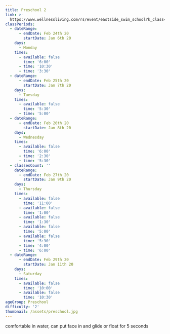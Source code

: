 ```yaml
---
title: Preschool 2
link: >-
  https://www.wellnessliving.com/rs/event/eastside_swim_school?k_class=138826&k_class_tab=10914
classPeriods:
  - dateRange:
      - endDate: Feb 24th 20
        startDate: Jan 6th 20
    days:
      - Monday
    times:
      - available: false
        time: '6:00'
      - time: '10:30'
      - time: '3:30'
  - dateRange:
      - endDate: Feb 25th 20
        startDate: Jan 7th 20
    days:
      - Tuesday
    times:
      - available: false
        time: '5:30'
      - time: '5:00'
  - dateRange:
      - endDate: Feb 26th 20
        startDate: Jan 8th 20
    days:
      - Wednesday
    times:
      - available: false
        time: '6:00'
      - time: '2:30'
      - time: '5:30'
  - classesCount: ''
    dateRange:
      - endDate: Feb 27th 20
        startDate: Jan 9th 20
    days:
      - Thursday
    times:
      - available: false
        time: '11:00'
      - available: false
        time: '1:00'
      - available: false
        time: '1:30'
      - available: false
        time: '5:00'
      - available: false
        time: '5:30'
      - time: '4:00'
      - time: '6:00'
  - dateRange:
      - endDate: Feb 29th 20
        startDate: Jan 11th 20
    days:
      - Saturday
    times:
      - available: false
        time: '10:00'
      - available: false
        time: '10:30'
ageGroup: Preschool
difficulty: '2'
thumbnail: /assets/preschool.jpg
---
```

comfortable in water, can put face in and glide or float  for 5 seconds
